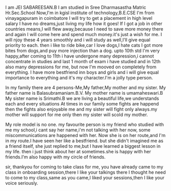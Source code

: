 I am JEI SABAREESAN.B
I am studied in Sree Dharmasastha Matric Hr.Sec.School
Now,I'm in kgisl institute of technology,B.E.CSE
I'm from vinayagapuram in coimbatore
I will try to get a placement in high level salary
I have no dreams,just living my life how it goes!
If I got a job in other countries means,I will flew away,because I need to save more money there and again I will come here and spend much  money.it's just a wish for me.
I will njoy these 4 years smoothly and i will study as well,I'll give equal priority to each.
then i like to ride bike,car
I love dogs,I hate cats
I got more bites from dogs,and puy more injection than a dog.
upto 10th std I'm very happy,after coming to 11th i have undergone many depression,i cannot concentrate in studies and
last 1 month of exam i have studied and in 12th also many depressions for me,
but now I'm mooved on completely from everything.
I have more bestfriend inn boys and girls and i will give equal importance to everything and it's my character.I'm a jolly type person.

In my family there are 4 persons-Me,My father,My mother and my sister.
My father name is Balasubramaniam.B.V.
My mother name is umamaheswari.B
My sister name is Srimathi.B
we are living a beautiful life,we understands each and every situations 
At times in our family some fights are happend then the fights also enjoyable 
me and my sister will  fight only always.my mother will support for me only then my sister will scold my mother.

My role model is no one.
my favourite person is my friend who studied with me my school,i cant say her name,i'm not talking with her now,
some miscommunications are happened with her.
Now she is on her route,and I'm in my route.I have seen her like a bestfriend.
but she didn't imagined me as a friend itself, she just replied to me,but I have learned a biggest lesson in my life.
then i just think about her at sometimes.she is happy with her friends.I'm also happy with my circle of friends.

sir, thankyou for coming to take class for me, you have already came to my class in onboarding session,there I like your talkings
there I thought he need to come to my class,same as you came,I liked your sessions,then I like your voice seriously.

